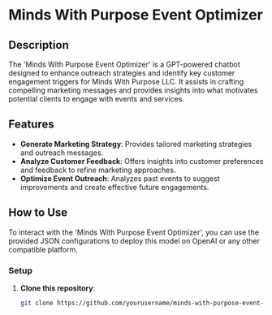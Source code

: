 # Minds With Purpose Event Optimizer

## Description
The 'Minds With Purpose Event Optimizer' is a GPT-powered chatbot designed to enhance outreach strategies and identify key customer engagement triggers for Minds With Purpose LLC. It assists in crafting compelling marketing messages and provides insights into what motivates potential clients to engage with events and services.

## Features
- **Generate Marketing Strategy**: Provides tailored marketing strategies and outreach messages.
- **Analyze Customer Feedback**: Offers insights into customer preferences and feedback to refine marketing approaches.
- **Optimize Event Outreach**: Analyzes past events to suggest improvements and create effective future engagements.

## How to Use
To interact with the 'Minds With Purpose Event Optimizer', you can use the provided JSON configurations to deploy this model on OpenAI or any other compatible platform.

### Setup
1. **Clone this repository**:
   ```bash
   git clone https://github.com/yourusername/minds-with-purpose-event-optimizer.git
